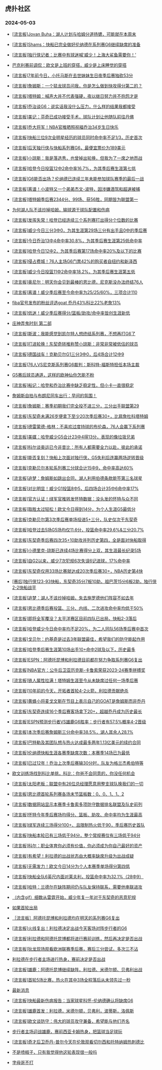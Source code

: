 ## 虎扑社区 
### 2024-05-03

+ [[流言板]Jovan Buha：湖人计划与哈姆分道扬镳，可能就在本周末](https://bbs.hupu.com/626121101.html)

+ [[流言板]Shams：快船已完全做好伦纳德在系列赛G6继续缺席的准备](https://bbs.hupu.com/626121539.html)

+ [[流言板]独行侠记者：比赛中有球迷喊‘威少！上海大鲨鱼需要你！’](https://bbs.hupu.com/626121236.html)

+ [巴克利赛前调侃：欧文是上班的穿搭，威少是上床睡觉的穿搭](https://bbs.hupu.com/626120031.html)

+ [[流言板]7年前今日，小托马斯在去世妹妹生日夜季后赛独砍53分](https://bbs.hupu.com/626121178.html)

+ [[流言板]詹姆斯：一个猛龙球员问我，你是怎么做到快攻得分第二的？](https://bbs.hupu.com/626120362.html)

+ [[流言板]塔特姆：喊声大并不代表强硬，夜以继日努力并不抱怨才是](https://bbs.hupu.com/626120191.html)

+ [[流言板]乔治谈G6：说实话我没什么压力，什么样的结果我都接受](https://bbs.hupu.com/626118172.html)

+ [[流言板]美记：芬奇已成功接受手术，球队计划让他随队前往丹佛](https://bbs.hupu.com/626120555.html)

+ [[流言板]乔大将军！NBA官推晒照祝福乔治34岁生日快乐](https://bbs.hupu.com/626119954.html)

+ [[流言板]快船三位9次全明星经历的球员同时命中率不足1/3，历史首次](https://bbs.hupu.com/626118515.html)

+ [[流言板]后天独行侠与快船系列赛G6，最便宜票价为189美元](https://bbs.hupu.com/626120938.html)

+ [[流言板]小琼斯：我是落选秀，也曾掉出轮换，但我为了一席之地而战](https://bbs.hupu.com/626118846.html)

+ [[流言板]哈登今日投篮12中2命中率16.7%，为其季后赛生涯第七低](https://bbs.hupu.com/626116814.html)

+ [[流言板]G6能否出场？伦纳德已连续三年未能参加球队赛季的最后一战](https://bbs.hupu.com/626116581.html)

+ [[流言板]离谱！小波特又一个弟弟杰文-波特，因涉嫌酒驾和超速被捕](https://bbs.hupu.com/626115129.html)

+ [[流言板]塔特姆季后赛2344分、99场、获56胜，同期皆为联盟第一](https://bbs.hupu.com/626118204.html)

+ [为何湖人队不该炒掉哈姆，输球源于球队配置和伤病](https://bbs.hupu.com/626118429.html)

+ [[流言板]发挥失常！哈登已经连续三个系列赛打出得分个位数的比赛](https://bbs.hupu.com/626120496.html)

+ [[流言板]威少今日三分3中0，为其生涯第29场三分有出手且0中的季后赛](https://bbs.hupu.com/626120444.html)

+ [[流言板]今日乔治13中4命中率30.8%，为其季后赛生涯第25低命中率](https://bbs.hupu.com/626121771.html)

+ [[流言板]哈登今日12中2，为其季后赛第17场命中率20%及以下的比赛](https://bbs.hupu.com/626116871.html)

+ [[流言板]侵占费城！76人主场G6门票42%的购买者自纽约和新泽西](https://bbs.hupu.com/626116218.html)

+ [[流言板]威少今日投篮11中2命中率18.2%，为其季后赛生涯第五低](https://bbs.hupu.com/626116895.html)

+ [[流言板]奥尼尔：明天你会见到最棒的恩比德，尼克斯没办法终结76人](https://bbs.hupu.com/626121307.html)

+ [[流言板]离谱！威少季后赛至今命中率为25/25/60%，三项合计110](https://bbs.hupu.com/626115784.html)

+ [fiba官号发布的粉丝评选goat 乔丹43%科比22%老詹13%](https://bbs.hupu.com/626116026.html)

+ [[流言板]低迷！威少季后赛得分/篮板/助攻/命中率皆创生涯新低](https://bbs.hupu.com/626117879.html)

+ [庄神弄鬼时刻 第二部](https://bbs.hupu.com/626116295.html)

+ [[流言板]斯波：我能感觉到凯尔特人想终结系列赛，不想再打G6了](https://bbs.hupu.com/626120996.html)

+ [[流言板]打进轮换！东契奇转推称赞小琼斯：非常非常被低估的球员](https://bbs.hupu.com/626119602.html)

+ [[流言板]德国战车！克勒贝尔G1三分3中0，后4场合计12中9](https://bbs.hupu.com/626116034.html)

+ [[流言板]76人VS尼克斯系列赛G6裁判：斯科特-福斯特担任本场主裁](https://bbs.hupu.com/626121672.html)

+ [G5赛后球员通道，这样的欧神仙你怎能不粉](https://bbs.hupu.com/626115339.html)

+ [[流言板]船记：哈登和乔治比赛中缺乏稳定性，但小卡一直很稳定](https://bbs.hupu.com/626115254.html)

+ [詹姆斯自拍与布朗尼同车出行：早间的氛围！](https://bbs.hupu.com/626122087.html)

+ [[流言板]詹姆斯：赛季初期我们完全投不进三分，三分出手联盟第29](https://bbs.hupu.com/626120123.html)

+ [[流言板]东契奇未满26岁便拿下至少20次季后赛30+，比肩詹杜科塔特姆](https://bbs.hupu.com/626121875.html)

+ [[流言板]德雷蒙德-格林：不喜欢过度持球的布伦森，76人会赢下系列赛](https://bbs.hupu.com/626121480.html)

+ [[流言板]美媒：哈登威少G5合计23中4得13分，表现的像垃圾兄弟](https://bbs.hupu.com/626115417.html)

+ [[流言板]科尔谈奥运已今非昔比：所有人都需要全力以赴，彼此的承诺](https://bbs.hupu.com/626121978.html)

+ [[流言板]能否复刻？快船上次面对独行侠，G5失利后连赢两场逆转晋级](https://bbs.hupu.com/626114825.html)

+ [[流言板]克勒贝尔本轮系列赛三分球合计15中9，命中率高达60%](https://bbs.hupu.com/626115228.html)

+ [[流言板]追梦：詹姆斯如跳出合同，湖人利用伯德条款能签第三名球星](https://bbs.hupu.com/626114019.html)

+ [[流言板]对比明显！威少G1投篮8中5，后四场合计35中6命中率17%](https://bbs.hupu.com/626117806.html)

+ [[流言板]官方认证！绿军官推转发怀特数据：没头发的怀特与众不同](https://bbs.hupu.com/626121680.html)

+ [[流言板]取胜太过轻松！欧文今日得到14分，为个人生涯G5最低分](https://bbs.hupu.com/626117099.html)

+ [[流言板]克勒贝尔第3次季后赛单场投进5+三分，队史仅次于东契奇](https://bbs.hupu.com/626114513.html)

+ [[流言板]哈登过去5场G5场均仅11.6分，投篮命中率29.6%&三分20.7%](https://bbs.hupu.com/626114303.html)

+ [[流言板]东契奇季后赛四次35+10助攻并列历史第四，全是面对快船取得](https://bbs.hupu.com/626120352.html)

+ [[流言板]小德里克-琼斯已连续4场比赛得分上双，其生涯最长纪录5场](https://bbs.hupu.com/626120503.html)

+ [[流言板]自G2以来，威少7次犯规6次失误6记进球，17%命中率](https://bbs.hupu.com/626112921.html)

+ [[流言板]东契奇仅用33场比赛就达成20次季后赛30+，NBA历史第4快](https://bbs.hupu.com/626120428.html)

+ [[赛后]独行侠123-93快船，东契奇35分7板10助，祖巴茨15分6板2助，独行侠2-2快船战平](https://bbs.hupu.com/626113209.html)

+ [[流言板]追梦：湖人不该炒掉哈姆，失去施罗德他们阵容不如去年](https://bbs.hupu.com/626113752.html)

+ [[流言板]恩比德季后赛投篮、三分、内线、二次进攻命中率均低于50%](https://bbs.hupu.com/626121366.html)

+ [[流言板]即将全军覆没？太平洋赛区目前四队已出局，快船2-3落后](https://bbs.hupu.com/626114987.html)

+ [[流言板]哈登威少今日命中率均不足20%，为二人同队56场季后赛中首次](https://bbs.hupu.com/626120860.html)

+ [[流言板]戈贝尔：约基奇是过去3年联盟最佳，希望我们的防守能起作用](https://bbs.hupu.com/626120915.html)

+ [[流言板]哈登季后赛生涯第10场出手10+命中2球及以下，历史最多](https://bbs.hupu.com/626113764.html)

+ [[流言板]ESPN：阿德托昆博和利拉德目前都在努力争取系列赛G6复出](https://bbs.hupu.com/626122665.html)

+ [[流言板]NBA官方：公牛后卫亚历克斯-卡鲁索荣获2023-24赛季拼搏奖](https://bbs.hupu.com/626122806.html)

+ [[流言板]铁人属性拉满！塔特姆生涯至今从未缺席过任何一场季后赛](https://bbs.hupu.com/626122548.html)

+ [[流言板]10年前的今天，开拓者首轮4-2火箭，利拉德贡献绝杀](https://bbs.hupu.com/626122534.html)

+ [[流言板]黄蜂小将麦戈文斯在节目上表示自己的GOAT是詹姆斯而非乔丹](https://bbs.hupu.com/626122655.html)

+ [[流言板]东契奇连续16个季后赛客场拿下20+，超越乔丹成为历史最长](https://bbs.hupu.com/626121813.html)

+ [[流言板]ESPN预测步行者VS雄鹿G6胜率：步行者有57.5%概率4-2晋级](https://bbs.hupu.com/626120663.html)

+ [[流言板]本次季后赛詹姆斯三分命中率38.5%，湖人其余人28.1%](https://bbs.hupu.com/626122741.html)

+ [[流言板]巴特勒及其团队想与热火达成最多两年1.13亿美元的续约合同](https://bbs.hupu.com/626122911.html)

+ [[流言板]伦纳德快船生涯各赛季缺席次数：本赛季14场已为最低](https://bbs.hupu.com/626122772.html)

+ [[流言板]已过12年！乔治上次季后赛输30分时，队友为格兰杰希伯特等](https://bbs.hupu.com/626123440.html)

+ [欧文训练场找到科比单挑，科比：你爸不会同意的，你没任何机会](https://bbs.hupu.com/626121763.html)

+ [[流言板]太阳老板：联盟中有26位总经理愿意用整支球队换我们的一切](https://bbs.hupu.com/626123572.html)

+ [[流言板]恩比德首轮系列赛各场末节篮板数：0、0、1、1、2](https://bbs.hupu.com/626122090.html)

+ [[流言板]数据网站显示本赛季卡鲁索多项防守数据排名联盟及队史前列](https://bbs.hupu.com/626123225.html)

+ [[流言板]怀特今年季后赛场均得分、篮板、助攻、命中率均为生涯最高](https://bbs.hupu.com/626122916.html)

+ [[流言板]绿军连续三场得分100+、且限制热火低于90，季后赛历史首队](https://bbs.hupu.com/626122109.html)

+ [[流言板]快船本轮已有三场低于94分，整个常规赛仅有三场低于94分](https://bbs.hupu.com/626121894.html)

+ [[流言板]科尔：职业体育你必须有价值，你必须成为你自己最好的资产](https://bbs.hupu.com/626122189.html)

+ [[流言板]有希望！利拉德的出战状态由大概率缺席升级为出战成疑](https://bbs.hupu.com/626123746.html)

+ [[流言板]无需发力！欧文今日14分为个人本赛季单场得分第四低](https://bbs.hupu.com/626121465.html)

+ [[流言板]快船全队6英尺内面对莱夫利，投篮命中率为32.1%（28中9）](https://bbs.hupu.com/626123889.html)

+ [[流言板]哈特：兰德尔在缺阵期间仍与队友保持联系，需要他串联进攻](https://bbs.hupu.com/626123480.html)

+ [（内含gif）细数从雷霆开始，威少年复一年对于东契奇的恶意犯规](https://bbs.hupu.com/626123371.html)

+ [如果首轮出局](https://bbs.hupu.com/626123248.html)

+ [［流言板］阿德托昆博和利拉德均在明天的系列赛G6复出](https://bbs.hupu.com/626124101.html)

+ [[流言板]火线复出！利拉德决定出战今天客场对阵步行者的G6](https://bbs.hupu.com/626124658.html)

+ [[流言板]利拉德和阿德托昆博都将进行赛前训练，然后再决定是否出战](https://bbs.hupu.com/626124619.html)

+ [[流言板]狄龙现场观看欧洲联赛季后赛，赛后三分尝试，多次三不沾](https://bbs.hupu.com/626124439.html)

+ [利拉德在步行者主场进行热身，赛前决定是否出战](https://bbs.hupu.com/626124631.html)

+ [[流言板]雄鹿：阿德托昆博继续缺阵，利拉德、米德尔顿、贝弗利出战](https://bbs.hupu.com/626124696.html)

+ [[流言板]首轮5场比赛，热火在其中3场全程落后从未领先过一秒](https://bbs.hupu.com/626122586.html)

+ [最新消息](https://bbs.hupu.com/626124614.html)

+ [[流言板]快船最新伤病报告：当家球星科怀-伦纳德确认将缺席G6](https://bbs.hupu.com/626124729.html)

+ [[流言板]雄鹿首发：利拉德，米德尔顿，贝弗利，波蒂斯，洛佩斯](https://bbs.hupu.com/626124801.html)

+ [[流言板]欧文谈防守：伟大的球员攻守兼备，希望能与他们齐名](https://bbs.hupu.com/626124829.html)

+ [步行者主场迎战雄鹿，赛前西亚卡姆热身，把篮球当足球玩](https://bbs.hupu.com/626124779.html)

+ [[流言板]奇才后卫乔丹-普尔今天在伦敦观看切尔西和托特纳姆热刺德比](https://bbs.hupu.com/626124869.html)

+ [不是喷椒子，只有我觉得他这轮表现很一般吗](https://bbs.hupu.com/626124458.html)

+ [字母哥不打](https://bbs.hupu.com/626124692.html)

